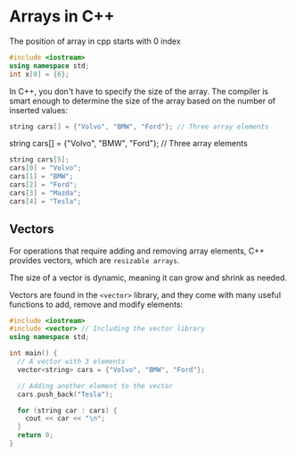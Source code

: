 # Arrays in C++

The position of array in cpp starts with 0 index

```cpp
#include <iostream>
using namespace std;
int x[0] = {6};
```

In C++, you don't have to specify the size of the array. The compiler is smart enough to determine the size of the array based on the number of inserted values:

```cpp
string cars[] = {"Volvo", "BMW", "Ford"}; // Three array elements
```

string cars[] = {"Volvo", "BMW", "Ford"}; // Three array elements

```cpp
string cars[5];
cars[0] = "Volvo";
cars[1] = "BMW";
cars[2] = "Ford";
cars[3] = "Mazda";
cars[4] = "Tesla";
```

## Vectors

For operations that require adding and removing array elements, C++ provides vectors, which are `resizable arrays`.

The size of a vector is dynamic, meaning it can grow and shrink as needed.

Vectors are found in the `<vector>` library, and they come with many useful functions to add, remove and modify elements:

```cpp
#include <iostream>
#include <vector> // Including the vector library
using namespace std;

int main() {
  // A vector with 3 elements
  vector<string> cars = {"Volvo", "BMW", "Ford"};

  // Adding another element to the vector
  cars.push_back("Tesla");

  for (string car : cars) {
    cout << car << "\n";
  }
  return 0;
}
```
